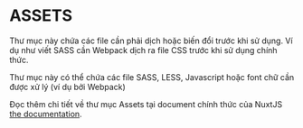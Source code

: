 # ASSETS

Thư mục này chứa các file cần phải dịch hoặc biến đổi trước khi sử dụng. Ví dụ như viết SASS cần Webpack dịch ra file CSS trước khi sử dụng chính thức.

Thư mục này có thể chứa các file SASS, LESS, Javascript hoặc font chữ cần được xử lý (ví dụ bởi Webpack)

Đọc thêm chi tiết về thư mục Assets tại document chính thức của NuxtJS [the documentation](https://nuxtjs.org/guide/assets#webpacked).
